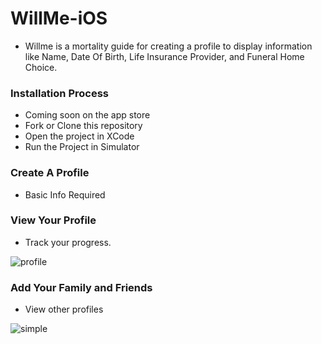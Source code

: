 
# WillMe-iOS
* Willme is a mortality guide for creating a profile to display information like Name, Date Of Birth, Life Insurance Provider, and Funeral Home Choice.


### Installation Process
* Coming soon on the app store
* Fork or Clone this repository
* Open the project in XCode
* Run the Project in Simulator

### Create A Profile
* Basic Info Required

### View Your Profile
* Track your progress.

![profile](https://user-images.githubusercontent.com/42384257/125841510-69c2ec78-2a9b-4dd0-b7ca-9287be7d151a.png)

### Add Your Family and Friends
* View other profiles

![simple](https://user-images.githubusercontent.com/42384257/125840579-b826d1e5-961a-4ae3-bab0-6d701f07f5b6.png)




